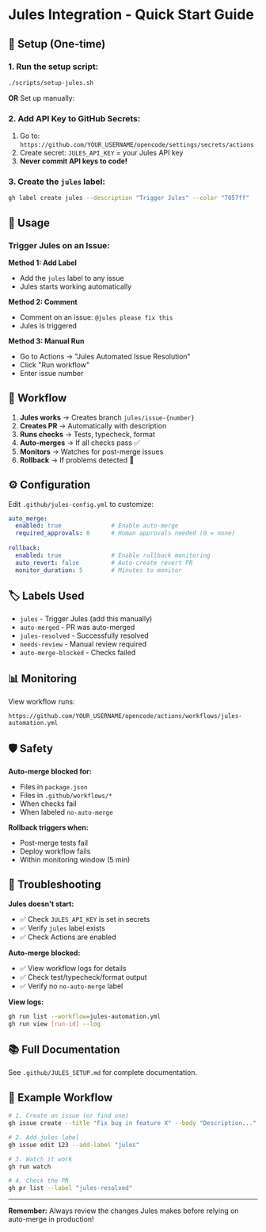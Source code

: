 # Jules Integration - Quick Start Guide

## 🚀 Setup (One-time)

### 1. Run the setup script:
```bash
./scripts/setup-jules.sh
```

**OR** Set up manually:

### 2. Add API Key to GitHub Secrets:
1. Go to: `https://github.com/YOUR_USERNAME/opencode/settings/secrets/actions`
2. Create secret: `JULES_API_KEY` = your Jules API key
3. **Never commit API keys to code!**

### 3. Create the `jules` label:
```bash
gh label create jules --description "Trigger Jules" --color "7057ff"
```

## 🎯 Usage

### Trigger Jules on an Issue:

**Method 1: Add Label**
- Add the `jules` label to any issue
- Jules starts working automatically

**Method 2: Comment**
- Comment on an issue: `@jules please fix this`
- Jules is triggered

**Method 3: Manual Run**
- Go to Actions → "Jules Automated Issue Resolution"
- Click "Run workflow"
- Enter issue number

## 🔄 Workflow

1. **Jules works** → Creates branch `jules/issue-{number}`
2. **Creates PR** → Automatically with description
3. **Runs checks** → Tests, typecheck, format
4. **Auto-merges** → If all checks pass ✅
5. **Monitors** → Watches for post-merge issues
6. **Rollback** → If problems detected 🔄

## ⚙️ Configuration

Edit `.github/jules-config.yml` to customize:

```yaml
auto_merge:
  enabled: true              # Enable auto-merge
  required_approvals: 0      # Human approvals needed (0 = none)
  
rollback:
  enabled: true              # Enable rollback monitoring
  auto_revert: false         # Auto-create revert PR
  monitor_duration: 5        # Minutes to monitor
```

## 🏷️ Labels Used

- `jules` - Trigger Jules (add this manually)
- `auto-merged` - PR was auto-merged
- `jules-resolved` - Successfully resolved
- `needs-review` - Manual review required
- `auto-merge-blocked` - Checks failed

## 📊 Monitoring

View workflow runs:
```
https://github.com/YOUR_USERNAME/opencode/actions/workflows/jules-automation.yml
```

## 🛡️ Safety

**Auto-merge blocked for:**
- Files in `package.json`
- Files in `.github/workflows/*`
- When checks fail
- When labeled `no-auto-merge`

**Rollback triggers when:**
- Post-merge tests fail
- Deploy workflow fails
- Within monitoring window (5 min)

## 🐛 Troubleshooting

**Jules doesn't start:**
- ✅ Check `JULES_API_KEY` is set in secrets
- ✅ Verify `jules` label exists
- ✅ Check Actions are enabled

**Auto-merge blocked:**
- ✅ View workflow logs for details
- ✅ Check test/typecheck/format output
- ✅ Verify no `no-auto-merge` label

**View logs:**
```bash
gh run list --workflow=jules-automation.yml
gh run view [run-id] --log
```

## 📚 Full Documentation

See `.github/JULES_SETUP.md` for complete documentation.

## 🎯 Example Workflow

```bash
# 1. Create an issue (or find one)
gh issue create --title "Fix bug in feature X" --body "Description..."

# 2. Add jules label
gh issue edit 123 --add-label "jules"

# 3. Watch it work
gh run watch

# 4. Check the PR
gh pr list --label "jules-resolved"
```

---

**Remember:** Always review the changes Jules makes before relying on auto-merge in production!
